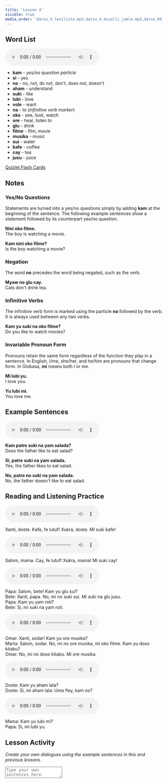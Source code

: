 ```yaml
---
title: 'Lesson 4'
visible: true
media_order: 'darsu_4_lexilista.mp3,darsu_4_misalli_jumle.mp3,darsu_04_doxoli_abyasa 01.mp3,darsu_04_doxoli_abyasa 02.mp3,darsu_04_doxoli_abyasa 03.mp3,darsu_04_doxoli_abyasa 04.mp3,darsu_04_doxoli_abyasa 05.mp3,darsu_04_doxoli_abyasa 06.mp3'
---
```


## Word List

<audio controls>
 <source src="/darsu/04/darsu_4_lexilista.mp3" type="audio/mp3" />
 <p>Your user agent does not support the HTML5 Audio element.</p>
</audio>

* **kam** - _yes/no question particle_
* **si** - yes
* **no** - no, not, do not, don't, does not, doesn't
* **aham** - understand
* **suki** - like
* **lubi** - love
* **vole** - want
* **na** - to (_infinitive verb marker_)
* **oko** - see, look, watch
* **ore** - hear, listen to
* **glu** - drink
* **filme** - film, movie
* **musika** - music
* **sui** - water
* **kafe** - coffee
* **cay** - tea
* **jusu** - juice

[Quizlet Flash Cards](https://quizlet.com/556029159/globasa-101-lesson-4-flash-cards/)

## Notes
### Yes/No Questions

Statements are turned into a yes/no questions simply by adding **kam** at the beginning of the sentence. The following example sentences show a statement followed by its counterpart yes/no question. 

**Nini oko filme.**  
The boy is watching a movie.

**Kam nini oko filme?**  
Is the boy watching a movie?

### Negation 

The word **no** precedes the word being negated, such as the verb.

**Myaw no glu cay.**  
Cats don't drink tea.

### Infinitive Verbs

The infinitive verb form is marked using the particle **na** followed by the verb. It is always used between any two verbs.  

**Kam yu suki na oko filme?**  
Do you like to watch movies?

### Invariable Pronoun Form

Pronouns retain the same form regardless of the function they play in a sentence. In English, I/me, she/her, and he/him are pronouns that change form. In Globasa, **mi** means both _I_ or _me_.

**Mi lubi yu.**  
I love you.

**Yu lubi mi.**  
You love me.

## Example Sentences

<audio controls>
 <source src="/darsu/04/darsu_4_misalli_jumle.mp3" type="audio/mp3" />
 <p>Your user agent does not support the HTML5 Audio element.</p>
</audio>

**Kam patre suki na yam salada?**  
Does the father like to eat salad?

**Si, patre suki na yam salada.**  
Yes, the father likes to eat salad.

**No, patre no suki na yam salada.**  
No, the father doesn't like to eat salad.

## Reading and Listening Practice

<audio controls>
 <source src="/darsu/04/darsu_04_doxoli_abyasa 01.mp3" type="audio/mp3" />
 <p>Your user agent does not support the HTML5 Audio element.</p>
</audio>

Xanti, doste. Kafe, fe lutuf! Xukra, doste. Mi suki kafe!

<audio controls>
 <source src="/darsu/04/darsu_04_doxoli_abyasa 02.mp3" type="audio/mp3" />
 <p>Your user agent does not support the HTML5 Audio element.</p>
</audio>

Salom, mama. Cay, fe lutuf! Xukra, mama! Mi suki cay!

<audio controls>
 <source src="/darsu/04/darsu_04_doxoli_abyasa 03.mp3" type="audio/mp3" />
 <p>Your user agent does not support the HTML5 Audio element.</p>
</audio>

Papa: Salom, bete! Kam yu glu sui?  
Bete: Xanti, papa. No, mi no suki sui. Mi suki na glu jusu.  
Papa: Kam yu yam roti?  
Bete: Si, mi suki na yam roti.

<audio controls>
 <source src="/darsu/04/darsu_04_doxoli_abyasa 04.mp3" type="audio/mp3" />
 <p>Your user agent does not support the HTML5 Audio element.</p>
</audio>

Omar: Xanti, sodar! Kam yu ore musika?  
Marta: Salom, sodar. No, mi no ore musika, mi oko filme. Kam yu doxo kitabu?  
Omar: No, mi no doxo kitabu. Mi ore musika.

<audio controls>
 <source src="/darsu/04/darsu_04_doxoli_abyasa 05.mp3" type="audio/mp3" />
 <p>Your user agent does not support the HTML5 Audio element.</p>
</audio>

Doste: Kam yu aham lala?  
Doste: Si, mi aham lala: Uma fley, kam no?

<audio controls>
 <source src="/darsu/04/darsu_04_doxoli_abyasa 06.mp3" type="audio/mp3" />
 <p>Your user agent does not support the HTML5 Audio element.</p>
</audio>

Mama: Kam yu lubi mi?  
Papa: Si, mi lubi yu. 

## Lesson Activity

_Create your own dialogues using the example sentences in this and previous lessons._

<textarea width="100%" spellcheck="false" placeholder="Type your own sentences here."></textarea>